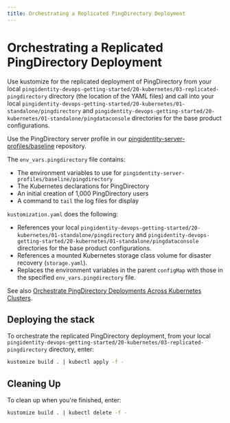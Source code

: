 ```yaml
---
title: Orchestrating a Replicated PingDirectory Deployment
---
```

# Orchestrating a Replicated PingDirectory Deployment

Use kustomize for the replicated deployment of PingDirectory from your local `pingidentity-devops-getting-started/20-kubernetes/03-replicated-pingdirectory` directory (the location of the YAML files) and call into your local `pingidentity-devops-getting-started/20-kubernetes/01-standalone/pingdirectory` and `pingidentity-devops-getting-started/20-kubernetes/01-standalone/pingdataconsole` directories for the base product configurations.

Use the PingDirectory server profile in our [pingidentity-server-profiles/baseline](https://github.com/pingidentity/pingidentity-server-profiles/tree/master/baseline) repository.

The `env_vars.pingdirectory` file contains:

* The environment variables to use for `pingidentity-server-profiles/baseline/pingdirectory`
* The Kubernetes declarations for PingDirectory
* An initial creation of 1,000 PingDirectory users
* A command to `tail` the log files for display

`kustomization.yaml` does the following:

* References your local `pingidentity-devops-getting-started/20-kubernetes/01-standalone/pingdirectory` and `pingidentity-devops-getting-started/20-kubernetes/01-standalone/pingdataconsole` directories for the base product configurations.
* References a mounted Kubernetes storage class volume for disaster recovery (`storage.yaml`).
* Replaces the environment variables in the parent `configMap` with those in the specified `env_vars.pingdirectory` file.

See also [Orchestrate PingDirectory Deployments Across Kubernetes Clusters](deployK8sPD-clusters.md).

## Deploying the stack

To orchestrate the replicated PingDirectory deployment, from your local `pingidentity-devops-getting-started/20-kubernetes/03-replicated-pingdirectory` directory, enter:

```sh
kustomize build . | kubectl apply -f -
```

## Cleaning Up

To clean up when you're finished, enter:

```sh
kustomize build . | kubectl delete -f -
```
